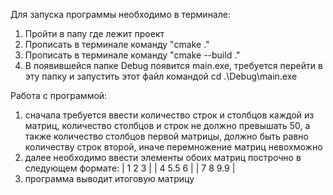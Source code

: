 Для запуска программы необходимо в терминале:
1) Пройти в папу где лежит проект
2) Прописать в терминале команду "cmake ."
3) Прописать в терминале команду "cmake --build ."
4) В появившейся папке Debug появится main.exe, требуется перейти в эту папку и запустить этот файл командой cd .\Debug\main.exe

Работа с программой:
1) сначала требуется ввести количество строк и столбцов каждой из матриц, количество столбцов и строк не должно превышать 50,
а также количество столбцов первой матрицы, должно быть равно количеству строк второй, иначе перемножение матриц невохможно
2) далее необходимо ввести элементы обоих матриц построчно в следующем формате:
|  1  2   3   |
|  4  5.5 6   |
|  7  8   9.9 |
3) программа выводит итоговую матрицу